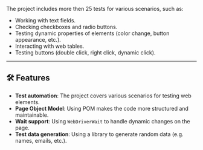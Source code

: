 The project includes more then 25 tests for various scenarios, such as:
- Working with text fields.
- Checking checkboxes and radio buttons.
- Testing dynamic properties of elements (color change, button appearance, etc.).
- Interacting with web tables.
- Testing buttons (double click, right click, dynamic click).

---

## 🛠 Features

- **Test automation**: The project covers various scenarios for testing web elements.
- **Page Object Model**: Using POM makes the code more structured and maintainable.
- **Wait support**: Using `WebDriverWait` to handle dynamic changes on the page.
- **Test data generation**: Using a library to generate random data (e.g. names, emails, etc.).

